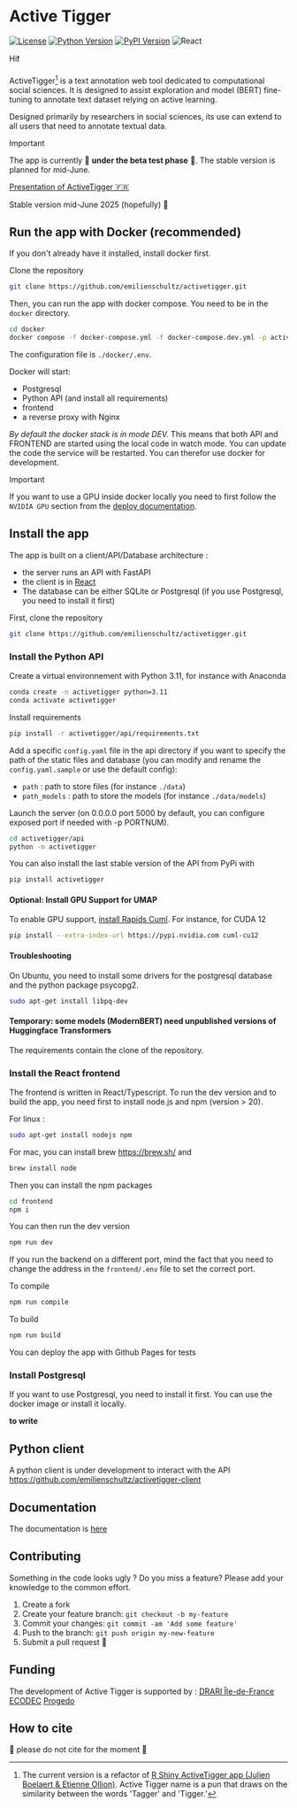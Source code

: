 # Active Tigger

[![License](https://img.shields.io/badge/license-MIT-blue.svg)](https://github.com/emilienschultz/pyactivetigger/blob/main/LICENSE)
[![Python Version](https://img.shields.io/badge/python-3.11-blue)](https://www.python.org/downloads/)
[![PyPI Version](https://img.shields.io/pypi/v/activetigger)](https://pypi.org/project/activetigger/)
![React](https://img.shields.io/badge/React-18.0.0-blue)

Hi❗

ActiveTigger[^1] is a text annotation web tool dedicated to computational social sciences. It is designed to assist exploration and model (BERT) fine-tuning to annotate text dataset relying on active learning.

Designed primarily by researchers in social sciences, its use can extend to all users that need to annotate textual data.

> [!IMPORTANT]
> The app is currently 🚧 **under the beta test phase** 🚧. The stable version is planned for mid-June.

[Presentation of ActiveTigger 🇫🇷](https://emilienschultz.github.io/activetigger-presentation/#/title-slide)

Stable version mid-June 2025 (hopefully) 🚧

## Run the app with Docker (recommended)

If you don't already have it installed, install docker first.

Clone the repository

```bash
git clone https://github.com/emilienschultz/activetigger.git
```

Then, you can run the app with docker compose. You need to be in the `docker` directory.

```bash
cd docker
docker compose -f docker-compose.yml -f docker-compose.dev.yml -p activetigger up
```

The configuration file is `./docker/.env`.

Docker will start:

- Postgresql
- Python API (and install all requirements)
- frontend
- a reverse proxy with Nginx

_By default the docker stack is in mode DEV._ This means that both API and FRONTEND are started using the local code in watch mode. You can update the code the service will be restarted. You can therefor use docker for development.

> [!IMPORTANT]
> If you want to use a GPU inside docker locally you need to first follow the `NVIDIA GPU` section from the [deploy documentation](./DEPLOY.md).

## Install the app

The app is built on a client/API/Database architecture :

- the server runs an API with FastAPI
- the client is in [React](https://reactjs.org/)
- The database can be either SQLite or Postgresql (if you use Postgresql, you need to install it first)

First, clone the repository

```bash
git clone https://github.com/emilienschultz/activetigger.git
```

### Install the Python API

Create a virtual environnement with Python 3.11, for instance with Anaconda

```bash
conda create -n activetigger python=3.11
conda activate activetigger
```

Install requirements

```bash
pip install -r activetigger/api/requirements.txt
```

Add a specific `config.yaml` file in the api directory if you want to specify the path of the static files and database (you can modify and rename the `config.yaml.sample` or use the default config):

- `path` : path to store files (for instance `./data`)
- `path_models` : path to store the models (for instance `./data/models`)

Launch the server (on 0.0.0.0 port 5000 by default, you can configure exposed port if needed with -p PORTNUM).

```bash
cd activetigger/api
python -m activetigger
```

You can also install the last stable version of the API from PyPi with

```bash
pip install activetigger
```

#### Optional: Install GPU Support for UMAP

To enable GPU support, [install Rapids Cuml](https://docs.rapids.ai/install/). For instance, for CUDA 12

```bash
pip install --extra-index-url https://pypi.nvidia.com cuml-cu12
```

#### Troubleshooting

On Ubuntu, you need to install some drivers for the postgresql database and the python package psycopg2.

```bash
sudo apt-get install libpq-dev
```

#### Temporary: some models (ModernBERT) need unpublished versions of Huggingface Transformers

The requirements contain the clone of the repository.

### Install the React frontend

The frontend is written in React/Typescript. To run the dev version and to build the app, you need first to install node.js and npm (version > 20).

For linux :

```bash
sudo apt-get install nodejs npm
```

For mac, you can install brew https://brew.sh/ and

```bash
brew install node
```

Then you can install the npm packages

```bash
cd frontend
npm i
```

You can then run the dev version

```bash
npm run dev
```

If you run the backend on a different port, mind the fact that you need to change the address in the `frontend/.env` file to set the correct port.

To compile

```bash
npm run compile
```

To build

```bash
npm run build
```

You can deploy the app with Github Pages for tests

### Install Postgresql

If you want to use Postgresql, you need to install it first. You can use the docker image or install it locally.

**to write**

## Python client

A python client is under development to interact with the API https://github.com/emilienschultz/activetigger-client

## Documentation

The documentation is [here](https://emilienschultz.github.io/activetigger/docs/)

## Contributing

Something in the code looks ugly ? Do you miss a feature? Please add your knowledge to the common effort.

1. Create a fork
2. Create your feature branch: `git checkout -b my-feature`
3. Commit your changes: `git commit -am 'Add some feature'`
4. Push to the branch: `git push origin my-new-feature`
5. Submit a pull request 🚀

## Funding

The development of Active Tigger is supported by : [DRARI Île-de-France](https://www.enseignementsup-recherche.gouv.fr/fr/drari-ile-de-france) [ECODEC](https://labex-ecodec.ensae.fr/) [Progedo](https://www.progedo.fr/)

## How to cite

🚧 please do not cite for the moment 🚧

[^1]: The current version is a refactor of [R Shiny ActiveTigger app (Julien Boelaert & Etienne Ollion)](https://gitlab.univ-lille.fr/julien.boelaert/activetigger). Active Tigger name is a pun that draws on the similarity between the words 'Tagger' and 'Tigger.'
